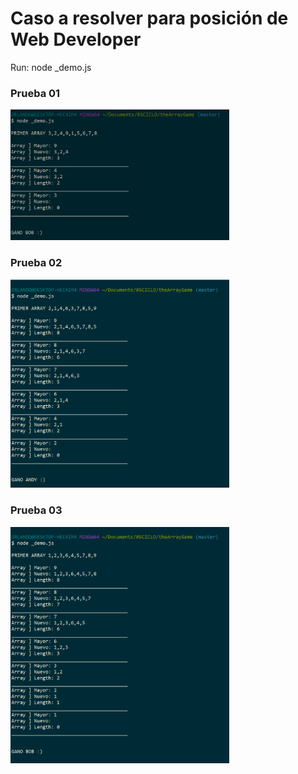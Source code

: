 <h1>Caso a resolver para posición de Web Developer</h1>

Run: node _demo.js

<h3>Prueba 01 </h3>
<img src="https://github.com/Camavilca/theArrayGame/blob/master/prueba01.png" width="350"/> 
<h3>Prueba 02 </h3>
<img src="https://github.com/Camavilca/theArrayGame/blob/master/prueba02.png" width="350"/> 
<h3>Prueba 03 </h3>
<img src="https://github.com/Camavilca/theArrayGame/blob/master/prueba03.png" width="350"/> 
